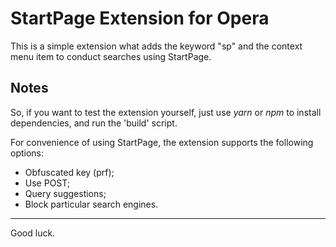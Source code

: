 # StartPage Extension for Opera
This is a simple extension what adds the keyword "sp" and the context menu item to conduct searches using StartPage.

## Notes
So, if you want to test the extension yourself, just use *yarn* or *npm* to install dependencies, and run the 'build' script.

For convenience of using StartPage, the extension supports the following options:
- Obfuscated key (prf);
- Use POST;
- Query suggestions;
- Block particular search engines.

---
Good luck.
